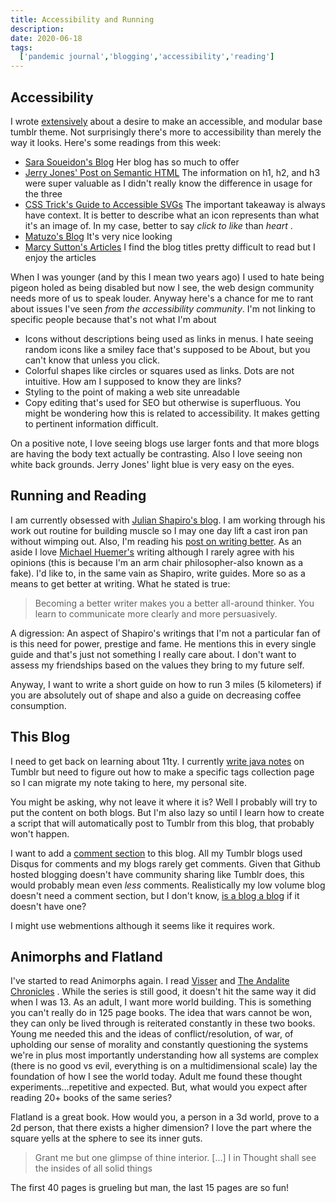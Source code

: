 ```yaml
---
title: Accessibility and Running
description: 
date: 2020-06-18
tags:
  ['pandemic journal','blogging','accessibility','reading']
---
```


## Accessibility 

I wrote [extensively](https://smolthemes.tumblr.com/post/621203945867673600/base-theme-overhaul) about a desire to make an accessible, and modular base tumblr theme. Not surprisingly there's more to accessibility than merely the way it looks. Here's some readings from this week:

- [Sara Soueidon's Blog](https://www.sarasoueidan.com/blog/) Her blog has so much to offer
- [Jerry Jones' Post on Semantic HTML](https://jerryjones.dev/2020/04/20/the-importance-of-html/) The information on h1, h2, and h3 were super valuable as I didn't really know the difference in usage for the three
- [CSS Trick's Guide to Accessible SVGs](https://css-tricks.com/accessible-svgs/) The important takeaway is always have context. It is better to describe what an icon represents than what it's an image of. In my case, better to say <i>click to like</i> than <i>heart</i> . 
- [Matuzo's Blog](https://www.matuzo.at/) It's very nice looking
- [Marcy Sutton's Articles](https://marcysutton.com/writing/) I find the blog titles pretty difficult to read but I enjoy the articles

When I was younger (and by this I mean two years ago) I used to hate being pigeon holed as being disabled but now I see, the web design community needs more of us to speak louder. Anyway here's a chance for me to rant about issues I've seen <i>from the accessibility community</i>. I'm not linking to specific people because that's not what I'm about

- Icons without descriptions being used as links in menus. I hate seeing random icons like a smiley face that's supposed to be About, but you can't know that unless you click. 
- Colorful shapes like circles or squares used as links. Dots are not intuitive. How am I supposed to know they are links?
- Styling to the point of making a web site unreadable
- Copy editing that's used for SEO but otherwise is superfluous.  You might be wondering how this is related to accessibility. It makes getting to pertinent information difficult.

On a positive note, I love seeing blogs use larger fonts and that more blogs are having the body text actually be contrasting. Also I love seeing non white back grounds. Jerry Jones' light blue is very easy on the eyes.

## Running and Reading

I am currently obsessed with [Julian Shapiro's blog](https://www.julian.com/). I am working through his work out routine for building muscle so I may one day lift a cast iron pan without wimping out. Also, I'm reading his [post on writing better](https://www.julian.com/guide/write/intro). As an aside I love [Michael Huemer's](http://fakenous.net/) writing although I rarely agree with his opinions (this is because I'm an arm chair philosopher-also known as a fake). I'd like to, in the same vain as Shapiro, write guides. More so as a means to get better at writing. What he stated is true:

> Becoming a better writer makes you a better all-around thinker. You learn to communicate more clearly and more persuasively.

A digression: An aspect of Shapiro's writings that I'm not a particular fan of is this need for power, prestige and fame. He mentions this in every single guide and that's just not something I really care about. I don't want to assess my friendships based on the values they bring to my future self.

Anyway, I want to write a short guide on how to run 3 miles (5 kilometers) if you are absolutely out of shape and also a guide on decreasing coffee consumption. 

## This Blog

I need to get back on learning about 11ty. I currently [write java notes](https://capybar.tumblr.com/) on Tumblr but need to figure out how to make a specific tags collection page so I can migrate my note taking to here, my personal site.

You might be asking, why not leave it where it is? Well I probably will try to put the content on both blogs. But I'm also lazy so until I learn how to create a script that will automatically post to Tumblr from this blog, that probably won't happen.

I want to add a [comment section](https://darekkay.com/blog/static-site-comments/) to this blog. All my Tumblr blogs used Disqus for comments and my blogs rarely get comments. Given that Github hosted blogging doesn't have community sharing like Tumblr does, this would probably mean even <i>less</i> comments. Realistically my low volume blog doesn't need a comment section, but I don't know, [is a blog a blog](https://blog.codinghorror.com/a-blog-without-comments-is-not-a-blog/) if it doesn't have one?

I might use webmentions although it seems like it requires work.  

## Animorphs and Flatland

I've started to read Animorphs again. I read [Visser](https://en.wikipedia.org/wiki/Visser_(novel)) and [The Andalite Chronicles](https://en.wikipedia.org/wiki/The_Andalite_Chronicles) . While the series is still good, it doesn't hit the same way it did when I was 13. As an adult, I want more world building. This is something you can't really do in 125 page books. The idea that wars cannot be won, they can only be lived through is reiterated constantly in these two books. Young me needed this and the ideas of conflict/resolution, of war, of upholding our sense of morality and constantly questioning the systems we're in plus most importantly understanding how all systems are complex (there is no good vs evil, everything is on a multidimensional scale) lay the foundation of how I see the world today. Adult me found these thought experiments...repetitive and expected. But, what would you expect after reading 20+ books of the same series?

Flatland is a great book. How would you, a person in a 3d world, prove to a 2d person, that there exists a higher dimension? I love the part where the square yells at the sphere to see its inner guts. 

> Grant me but one glimpse of thine interior. [...] I in Thought shall see the insides of all solid things

The first 40 pages is grueling but man, the last 15 pages are so fun!